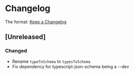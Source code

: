 # Changelog

The format: [Keep a Changelog](http://keepachangelog.com/en/1.0.0/)

## [Unreleased]

### Changed

- Rename `typeToSchema` to `typesToSchema`
- Fix dependency for typescript-json-schema being a --dev

